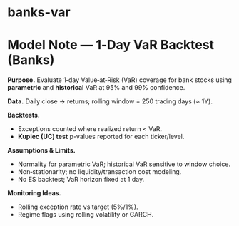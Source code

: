 # banks-var
# Model Note — 1‑Day VaR Backtest (Banks)

**Purpose.** Evaluate 1‑day Value‑at‑Risk (VaR) coverage for bank stocks using **parametric** and **historical** VaR at 95% and 99% confidence.

**Data.** Daily close → returns; rolling window = 250 trading days (≈ 1Y).

**Backtests.**
- Exceptions counted where realized return < VaR.
- **Kupiec (UC) test** p-values reported for each ticker/level.

**Assumptions & Limits.**
- Normality for parametric VaR; historical VaR sensitive to window choice.
- Non‑stationarity; no liquidity/transaction cost modeling.
- No ES backtest; VaR horizon fixed at 1 day.

**Monitoring Ideas.**
- Rolling exception rate vs target (5%/1%).
- Regime flags using rolling volatility or GARCH.
